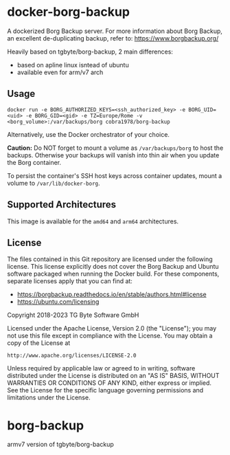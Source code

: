 
# docker-borg-backup

A dockerized Borg Backup server. For more information about Borg Backup, an excellent de-duplicating backup, refer to: https://www.borgbackup.org/

Heavily based on tgbyte/borg-backup, 2 main differences:
* based on apline linux isntead of ubuntu
* available even for arm/v7 arch

## Usage

```
docker run -e BORG_AUTHORIZED_KEYS=<ssh_authorized_key> -e BORG_UID=<uid> -e BORG_GID=<gid> -e TZ=Europe/Rome -v <borg_volume>:/var/backups/borg cobra1978/borg-backup
```

Alternatively, use the Docker orchestrator of your choice.

**Caution:** Do NOT forget to mount a volume as `/var/backups/borg` to host the backups. Otherwise your backups will vanish into thin air when you update the Borg container.

To persist the container's SSH host keys across container updates, mount a volume to `/var/lib/docker-borg`.

## Supported Architectures

This image is available for the `amd64` and `arm64` architectures.
## License

The files contained in this Git repository are licensed under the following license. This license explicitly does not cover the Borg Backup and Ubuntu software packaged when running the Docker build. For these components, separate licenses apply that you can find at:

* https://borgbackup.readthedocs.io/en/stable/authors.html#license
* https://ubuntu.com/licensing

Copyright 2018-2023 TG Byte Software GmbH

Licensed under the Apache License, Version 2.0 (the "License");
you may not use this file except in compliance with the License.
You may obtain a copy of the License at

    http://www.apache.org/licenses/LICENSE-2.0

Unless required by applicable law or agreed to in writing, software
distributed under the License is distributed on an "AS IS" BASIS,
WITHOUT WARRANTIES OR CONDITIONS OF ANY KIND, either express or implied.
See the License for the specific language governing permissions and
limitations under the License.
# borg-backup
armv7 version of tgbyte/borg-backup
